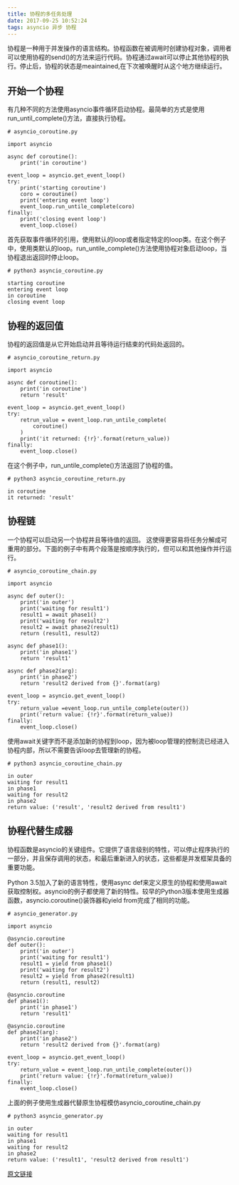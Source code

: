 ```yaml
---
title: 协程的多任务处理
date: 2017-09-25 10:52:24
tags: asyncio 异步 协程
---
```


协程是一种用于并发操作的语言结构。协程函数在被调用时创建协程对象，调用者可以使用协程的send()的方法来运行代码。协程通过await可以停止其他协程的执行。停止后，协程的状态是meaintained,在下次被唤醒时从这个地方继续运行。

## 开始一个协程

有几种不同的方法使用asyncio事件循环启动协程。最简单的方式是使用run_until_complete()方法，直接执行协程。

```
# asyncio_coroutine.py

import asyncio

async def coroutine():
    print('in coroutine')

event_loop = asyncio.get_event_loop()
try:
    print('starting coroutine')
    coro = coroutine()
    print('entering event loop')
    event_loop.run_untile_complete(coro)
finally:
    print('closing event loop')
    event_loop.close()
```

首先获取事件循环的引用，使用默认的loop或者指定特定的loop类。在这个例子中，使用类默认的loop。run_untile_complete()方法使用协程对象启动loop，当协程退出返回时停止loop。

```
# python3 asyncio_coroutine.py

starting coroutine
entering event loop
in coroutine
closing event loop
```

## 协程的返回值

协程的返回值是从它开始启动并且等待运行结束的代码处返回的。

```
# asyncio_coroutine_return.py

import asyncio

async def coroutine():
    print('in coroutine')
    return 'result'

event_loop = asyncio.get_event_loop()
try:
    retrun_value = event_loop.run_untile_complete(
        coroutine()
    )
    print('it returned: {!r}'.format(return_value))
finally:
    event_loop.close()
```
在这个例子中，run_untile_complete()方法返回了协程的值。

```
# python3 asyncio_coroutine_return.py

in coroutine
it returned: 'result'
```

## 协程链

一个协程可以启动另一个协程并且等待值的返回。 这使得更容易将任务分解成可重用的部分。下面的例子中有两个段落是按顺序执行的，但可以和其他操作并行运行。

```
# asyncio_coroutine_chain.py

import asyncio

async def outer():
    print('in outer')
    print('waiting for result1')
    result1 = await phase1()
    print('waiting for result2')
    result2 = await phase2(result1)
    return (result1, result2)

async def phase1():
    print('in phase1')
    return 'result1'

async def phase2(arg):
    print('in phase2')
    return 'result2 derived from {}'.format(arg)

event_loop = asyncio.get_event_loop()
try:
    return_value =event_loop.run_untile_complete(outer())
    print('return value: {!r}'.format(return_value))
finally:
    event_loop.close()
```
使用await关键字而不是添加新的协程到loop，因为被loop管理的控制流已经进入协程内部，所以不需要告诉loop去管理新的协程。

```
# python3 asyncio_coroutine_chain.py

in outer
waiting for result1
in phase1
waiting for result2
in phase2
return value: ('result', 'result2 derived from result1')
```

## 协程代替生成器

协程函数是asyncio的关键组件。它提供了语言级别的特性，可以停止程序执行的一部分，并且保存调用的状态，和最后重新进入的状态，这些都是并发框架具备的重要功能。

Python 3.5加入了新的语言特性，使用async def来定义原生的协程和使用await获取控制权。asyncio的例子都使用了新的特性。较早的Python3版本使用生成器函数，asyncio.coroutine()装饰器和yield from完成了相同的功能。

```
# asyncio_generator.py

import asyncio

@asyncio.coroutine
def outer():
    print('in outer')
    print('waiting for result1')
    result1 = yield from phase1()
    print('waiting for result2')
    result2 = yield from phase2(result1)
    return (result1, result2)

@asyncio.coroutine
def phase1():
    print('in phase1')
    return 'result1'

@asyncio.coroutine
def phase2(arg):
    print('in phase2')
    return 'result2 derived from {}'.format(arg)

event_loop = asyncio.get_event_loop()
try:
    return_value = event_loop.run_untile_complete(outer())
    print('return value: {!r}'.format(return_value))
finally:
    event_loop.close()
```

上面的例子使用生成器代替原生协程模仿asyncio_coroutine_chain.py

```
# python3 asyncio_generator.py

in outer
waiting for result1
in phase1
waiting for result2
in phase2
return value: ('result1', 'result2 derived from result1')
```

[原文链接](https://pymotw.com/3/asyncio/coroutines.html)
